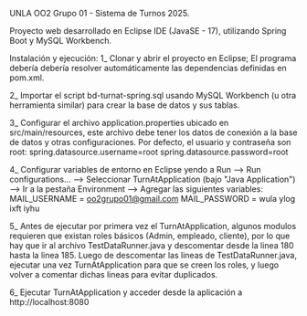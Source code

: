 UNLA OO2 Grupo 01 - Sistema de Turnos 2025.

Proyecto web desarrollado en Eclipse IDE (JavaSE - 17), utilizando Spring Boot y MySQL Workbench.


Instalación y ejecución:
1_ Clonar y abrir el proyecto en Eclipse; El programa debería debería resolver automáticamente las dependencias definidas en pom.xml.

2_ Importar el script bd-turnat-spring.sql usando MySQL Workbench (u otra herramienta similar) para crear la base de datos y sus tablas.

3_ Configurar el archivo application.properties ubicado en src/main/resources, este archivo debe tener los datos de conexión a la base de datos y otras configuraciones. Por defecto, el usuario y contraseña son root:
spring.datasource.username=root
spring.datasource.password=root

4_ Configurar variables de entorno en Eclipse yendo a Run --> Run configurations... --> Seleccionar TurnAtApplication (bajo "Java Application") --> Ir a la pestaña Environment --> Agregar las siguientes variables:
MAIL_USERNAME = oo2grupo01@gmail.com
MAIL_PASSWORD = wula ylog ixft iyhu

5_ Antes de ejecutar por primera vez el TurnAtApplication, algunos modulos requieren que existan roles básicos (Admin, empleado, cliente), por lo que hay que ir al archivo TestDataRunner.java y descomentar desde la linea 180 hasta la linea 185.
Luego de descomentar las lineas de TestDataRunner.java, ejecutar una vez TurnAtApplication para que se creen los roles, y luego volver a comentar dichas lineas para evitar duplicados.

6_ Ejecutar TurnAtApplication y acceder desde la aplicación a http://localhost:8080
